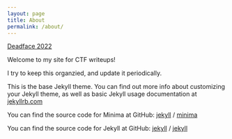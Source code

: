 ```yaml
---
layout: page
title: About
permalink: /about/
---
```


[Deadface 2022](deadface%202022/README.markdown)






Welcome to my site for CTF writeups!

I try to keep this organzied, and update it periodically.







This is the base Jekyll theme. You can find out more info about customizing your Jekyll theme, as well as basic Jekyll usage documentation at [jekyllrb.com](https://jekyllrb.com/)

You can find the source code for Minima at GitHub:
[jekyll][jekyll-organization] /
[minima](https://github.com/jekyll/minima)

You can find the source code for Jekyll at GitHub:
[jekyll][jekyll-organization] /
[jekyll](https://github.com/jekyll/jekyll)


[jekyll-organization]: https://github.com/jekyll
